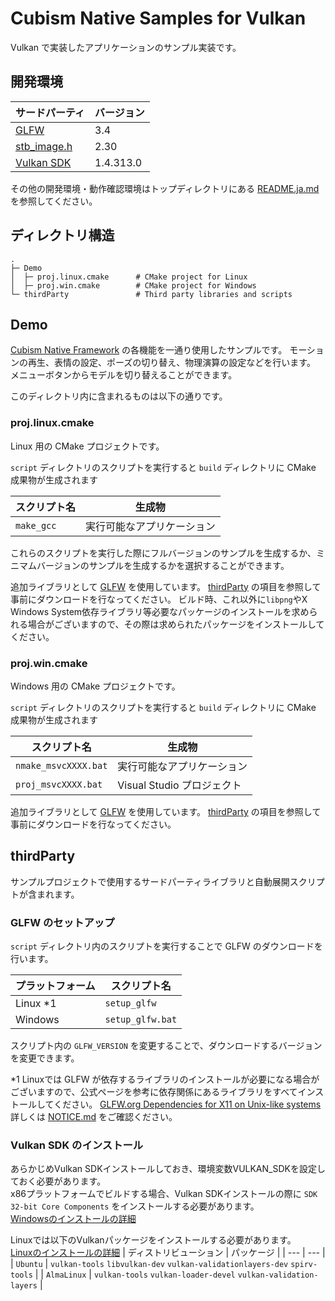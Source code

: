 # Cubism Native Samples for Vulkan

Vulkan で実装したアプリケーションのサンプル実装です。


## 開発環境

| サードパーティ | バージョン |
| --- | --- |
| [GLFW] | 3.4 |
| [stb_image.h] | 2.30 |
| [Vulkan SDK] | 1.4.313.0 |

その他の開発環境・動作確認環境はトップディレクトリにある [README.ja.md](/README.ja.md) を参照してください。


## ディレクトリ構造

```
.
├─ Demo
│  ├─ proj.linux.cmake      # CMake project for Linux
│  ├─ proj.win.cmake        # CMake project for Windows
└─ thirdParty               # Third party libraries and scripts
```


## Demo

[Cubism Native Framework] の各機能を一通り使用したサンプルです。
モーションの再生、表情の設定、ポーズの切り替え、物理演算の設定などを行います。
メニューボタンからモデルを切り替えることができます。

[Cubism Native Framework]: https://github.com/Live2D/CubismNativeFramework

このディレクトリ内に含まれるものは以下の通りです。

### proj.linux.cmake

Linux 用の CMake プロジェクトです。

`script` ディレクトリのスクリプトを実行すると `build` ディレクトリに CMake 成果物が生成されます

| スクリプト名 | 生成物 |
| --- | --- |
| `make_gcc` | 実行可能なアプリケーション |

これらのスクリプトを実行した際にフルバージョンのサンプルを生成するか、ミニマムバージョンのサンプルを生成するかを選択することができます。

追加ライブラリとして [GLFW] を使用しています。
[thirdParty](#thirdParty) の項目を参照して事前にダウンロードを行なってください。
ビルド時、これ以外に`libpng`やX Windows System依存ライブラリ等必要なパッケージのインストールを求められる場合がございますので、その際は求められたパッケージをインストールしてください。


### proj.win.cmake

Windows 用の CMake プロジェクトです。

`script` ディレクトリのスクリプトを実行すると `build` ディレクトリに CMake 成果物が生成されます

| スクリプト名 | 生成物 |
| --- | --- |
| `nmake_msvcXXXX.bat` | 実行可能なアプリケーション |
| `proj_msvcXXXX.bat` | Visual Studio プロジェクト |

追加ライブラリとして [GLFW] を使用しています。
[thirdParty](README.ja.md#thirdParty) の項目を参照して事前にダウンロードを行なってください。

## thirdParty

サンプルプロジェクトで使用するサードパーティライブラリと自動展開スクリプトが含まれます。

### GLFW のセットアップ

`script` ディレクトリ内のスクリプトを実行することで GLFW のダウンロードを行います。

| プラットフォーム | スクリプト名 |
| --- | --- |
| Linux *1 | `setup_glfw` |
| Windows | `setup_glfw.bat` |

スクリプト内の `GLFW_VERSION` を変更することで、ダウンロードするバージョンを変更できます。

*1 Linuxでは GLFW が依存するライブラリのインストールが必要になる場合がございますので、公式ページを参考に依存関係にあるライブラリをすべてインストールしてください。
[GLFW.org Dependencies for X11 on Unix-like systems](https://www.glfw.org/docs/latest/compile_guide.html#compile_deps_x11)
詳しくは [NOTICE.md](/NOTICE.ja.md) をご確認ください。

### Vulkan SDK のインストール

あらかじめVulkan SDKインストールしておき、環境変数VULKAN_SDKを設定しておく必要があります。  
x86プラットフォームでビルドする場合、Vulkan SDKインストールの際に `SDK 32-bit Core Components` をインストールする必要があります。  
[Windowsのインストールの詳細](https://vulkan-tutorial.com/Development_environment#page_Windows)

Linuxでは以下のVulkanパッケージをインストールする必要があります。   
[Linuxのインストールの詳細](https://vulkan-tutorial.com/Development_environment#page_Linux)
| ディストリビューション | パッケージ |
| --- | --- |
| `Ubuntu` | `vulkan-tools` `libvulkan-dev` `vulkan-validationlayers-dev` `spirv-tools` |
| `AlmaLinux` | `vulkan-tools` `vulkan-loader-devel` `vulkan-validation-layers` |

[GLFW]: https://github.com/glfw/glfw
[stb_image.h]: https://github.com/nothings/stb/blob/master/stb_image.h
[Vulkan SDK]: https://www.lunarg.com/vulkan-sdk/
